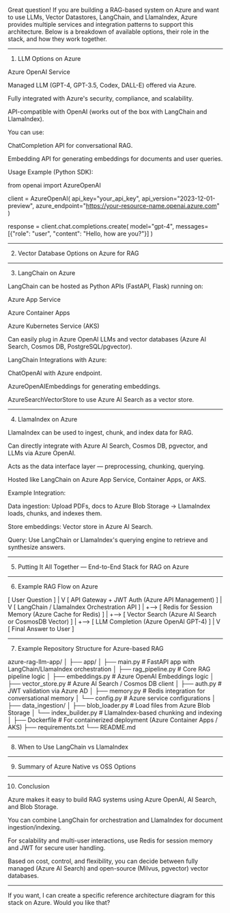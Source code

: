 Great question! If you are building a RAG-based system on Azure and want to use LLMs, Vector Datastores, LangChain, and LlamaIndex, Azure provides multiple services and integration patterns to support this architecture. Below is a breakdown of available options, their role in the stack, and how they work together.


---

1. LLM Options on Azure

Azure OpenAI Service

Managed LLM (GPT-4, GPT-3.5, Codex, DALL-E) offered via Azure.

Fully integrated with Azure's security, compliance, and scalability.

API-compatible with OpenAI (works out of the box with LangChain and LlamaIndex).

You can use:

ChatCompletion API for conversational RAG.

Embedding API for generating embeddings for documents and user queries.



Usage Example (Python SDK):

from openai import AzureOpenAI

client = AzureOpenAI(
    api_key="your_api_key",
    api_version="2023-12-01-preview",
    azure_endpoint="https://your-resource-name.openai.azure.com"
)

response = client.chat.completions.create(
    model="gpt-4",
    messages=[{"role": "user", "content": "Hello, how are you?"}]
)


---

2. Vector Database Options on Azure for RAG


---

3. LangChain on Azure

LangChain can be hosted as Python APIs (FastAPI, Flask) running on:

Azure App Service

Azure Container Apps

Azure Kubernetes Service (AKS)


Can easily plug in Azure OpenAI LLMs and vector databases (Azure AI Search, Cosmos DB, PostgreSQL/pgvector).


LangChain Integrations with Azure:

ChatOpenAI with Azure endpoint.

AzureOpenAIEmbeddings for generating embeddings.

AzureSearchVectorStore to use Azure AI Search as a vector store.



---

4. LlamaIndex on Azure

LlamaIndex can be used to ingest, chunk, and index data for RAG.

Can directly integrate with Azure AI Search, Cosmos DB, pgvector, and LLMs via Azure OpenAI.

Acts as the data interface layer — preprocessing, chunking, querying.

Hosted like LangChain on Azure App Service, Container Apps, or AKS.


Example Integration:

Data ingestion: Upload PDFs, docs to Azure Blob Storage → LlamaIndex loads, chunks, and indexes them.

Store embeddings: Vector store in Azure AI Search.

Query: Use LangChain or LlamaIndex's querying engine to retrieve and synthesize answers.



---

5. Putting It All Together — End-to-End Stack for RAG on Azure


---

6. Example RAG Flow on Azure

[ User Question ]
       |
       V
[ API Gateway + JWT Auth (Azure API Management) ]
       |
       V
[ LangChain / LlamaIndex Orchestration API ]
       |
       +--> [ Redis for Session Memory (Azure Cache for Redis) ]
       |
       +--> [ Vector Search (Azure AI Search or CosmosDB Vector) ]
       |
       +--> [ LLM Completion (Azure OpenAI GPT-4) ]
       |
       V
[ Final Answer to User ]


---

7. Example Repository Structure for Azure-based RAG

azure-rag-llm-app/
│
├── app/
│   ├── main.py              # FastAPI app with LangChain/LlamaIndex orchestration
│   ├── rag_pipeline.py      # Core RAG pipeline logic
│   ├── embeddings.py        # Azure OpenAI Embeddings logic
│   ├── vector_store.py      # Azure AI Search / Cosmos DB client
│   ├── auth.py              # JWT validation via Azure AD
│   ├── memory.py            # Redis integration for conversational memory
│   └── config.py            # Azure service configurations
│
├── data_ingestion/
│   ├── blob_loader.py       # Load files from Azure Blob Storage
│   └── index_builder.py     # LlamaIndex-based chunking and indexing
│
├── Dockerfile               # For containerized deployment (Azure Container Apps / AKS)
├── requirements.txt
└── README.md


---

8. When to Use LangChain vs LlamaIndex


---

9. Summary of Azure Native vs OSS Options


---

10. Conclusion

Azure makes it easy to build RAG systems using Azure OpenAI, AI Search, and Blob Storage.

You can combine LangChain for orchestration and LlamaIndex for document ingestion/indexing.

For scalability and multi-user interactions, use Redis for session memory and JWT for secure user handling.

Based on cost, control, and flexibility, you can decide between fully managed (Azure AI Search) and open-source (Milvus, pgvector) vector databases.



---

If you want, I can create a specific reference architecture diagram for this stack on Azure. Would you like that?

